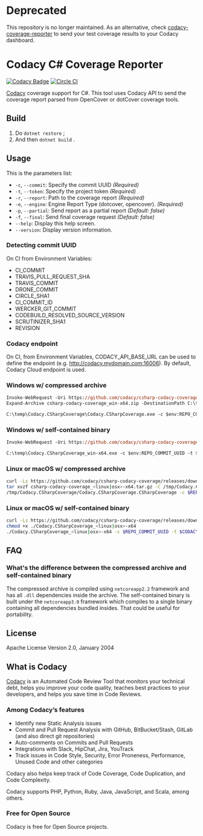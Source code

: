 # Deprecated

This repository is no longer maintained. As an alternative, check [codacy-coverage-reporter](https://github.com/codacy/codacy-coverage-reporter) to send your test coverage results to your Codacy dashboard.

# Codacy C# Coverage Reporter

[![Codacy Badge](https://api.codacy.com/project/badge/Grade/b247c4395db74227a61069bf3d303f5c)](https://www.codacy.com/gh/codacy/csharp-codacy-coverage?utm_source=github.com&amp;utm_medium=referral&amp;utm_content=codacy/csharp-codacy-coverage&amp;utm_campaign=Badge_Grade)
[![Circle CI](https://circleci.com/gh/codacy/csharp-codacy-coverage.svg?style=shield)](https://circleci.com/gh/codacy/csharp-codacy-coverage)

[Codacy](https://codacy.com/) coverage support for C#. This tool uses Codacy API to send the coverage report parsed from OpenCover or dotCover coverage tools.

## Build

1. Do `dotnet restore` ;
2. And then `dotnet build` .

## Usage

This is the parameters list:

- `-c`, `--commit`: Specify the commit UUID _(Required)_
- `-t`, `--token`: Specify the project token _(Required)_
- `-r`, `--report`: Path to the coverage report _(Required)_
- `-e`, `--engine`: Engine Report Type (dotcover, opencover). _(Required)_
- `-p`, `--partial`: Send report as a partial report _(Default: false)_
- `-f`, `--final`: Send final coverage request _(Default: false)_
- `--help`: Display this help screen.
- `--version`: Display version information.

### Detecting commit UUID

On CI from Environment Variables:

- CI_COMMIT
- TRAVIS_PULL_REQUEST_SHA
- TRAVIS_COMMIT
- DRONE_COMMIT
- CIRCLE_SHA1
- CI_COMMIT_ID
- WERCKER_GIT_COMMIT
- CODEBUILD_RESOLVED_SOURCE_VERSION
- SCRUTINIZER_SHA1
- REVISION

### Codacy endpoint

On CI, from Environment Variables, CODACY_API_BASE_URL can be used to define the endpoint (e.g. http://codacy.mydomain.com:16006).
By default, Codacy Cloud endpoint is used.

### Windows w/ compressed archive

```ps
Invoke-WebRequest -Uri https://github.com/codacy/csharp-codacy-coverage/releases/download/$env:CODACY_COVERAGE_VERSION/csharp-codacy-coverage_win-x64.zip -OutFile csharp-codacy-coverage_win-x64.zip
Expand-Archive csharp-codacy-coverage_win-x64.zip -DestinationPath C:\temp\Codacy.CSharpCoverage\

C:\temp\Codacy.CSharpCoverage\Codacy.CSharpCoverage.exe -c $env:REPO_COMMIT_UUID -t $env:CODACY_PROJECT_TOKEN -r coverage.xml -e opencover
```

### Windows w/ self-contained binary

```ps
Invoke-WebRequest -Uri https://github.com/codacy/csharp-codacy-coverage/releases/download/$env:CODACY_COVERAGE_VERSION/Codacy.CSharpCoverage_win-x64.exe -OutFile C:\temp\Codacy.CSharpCoverage_win-x64.exe

C:\temp\Codacy.CSharpCoverage_win-x64.exe -c $env:REPO_COMMIT_UUID -t $env:CODACY_PROJECT_TOKEN -r MyProject_coverage.xml -e opencover
```

### Linux or macOS w/ compressed archive

```bash
curl -Ls https://github.com/codacy/csharp-codacy-coverage/releases/download/$CODACY_COVERAGE_VERSION/csharp-codacy-coverage_<linux|osx>-x64.tar.gz --output csharp-codacy-coverage_<linux|osx>-x64.tar.gz
tar xvzf csharp-codacy-coverage_<linux|osx>-x64.tar.gz -C /tmp/Codacy.CSharpCoverage/
/tmp/Codacy.CSharpCoverage/Codacy.CSharpCoverage.CSharpCoverage -c $REPO_COMMIT_UUID -t $CODACY_PROJECT_TOKEN -r MyProject_coverage.xml -e opencover
```

### Linux or macOS w/ self-contained binary

```bash
curl -Ls https://github.com/codacy/csharp-codacy-coverage/releases/download/$CODACY_COVERAGE_VERSION/Codacy.CSharpCoverage_<linux|osx>-x64 --output Codacy.CSharpCoverage_<linux|osx>-x64
chmod +x ./Codacy.CSharpCoverage_<linux|osx>-x64
./Codacy.CSharpCoverage_<linux|osx>-x64 -c $REPO_COMMIT_UUID -t $CODACY_PROJECT_TOKEN -r MyProject_coverage.xml -e opencover
```

## FAQ

### What's the difference between the compressed archive and self-contained binary

The compressed archive is compiled using `netcoreapp2.2` framework and has all
`.dll` dependencies inside the archive. The self-contained binary is built under
the `netcoreapp3.0` framework which compiles to a single binary containing all
dependencies bundled insides. That could be useful for portability.

## License

Apache License Version 2.0, January 2004

## What is Codacy

[Codacy](https://www.codacy.com/) is an Automated Code Review Tool that monitors your technical debt, helps you improve your code quality, teaches best practices to your developers, and helps you save time in Code Reviews.

### Among Codacy’s features

- Identify new Static Analysis issues
- Commit and Pull Request Analysis with GitHub, BitBucket/Stash, GitLab (and also direct git repositories)
- Auto-comments on Commits and Pull Requests
- Integrations with Slack, HipChat, Jira, YouTrack
- Track issues in Code Style, Security, Error Proneness, Performance, Unused Code and other categories

Codacy also helps keep track of Code Coverage, Code Duplication, and Code Complexity.

Codacy supports PHP, Python, Ruby, Java, JavaScript, and Scala, among others.

### Free for Open Source

Codacy is free for Open Source projects.

